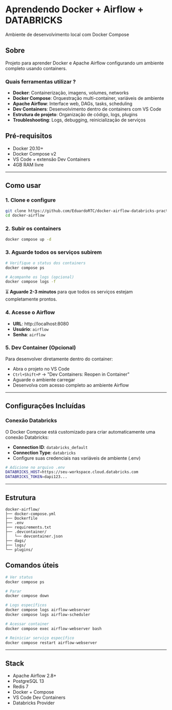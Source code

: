 # Aprendendo Docker + Airflow + DATABRICKS
Ambiente de desenvolvimento local com Docker Compose

## Sobre
Projeto para aprender Docker e Apache Airflow configurando um ambiente completo usando containers.

### Quais ferramentas utilizar ?
* **Docker**: Containerização, imagens, volumes, networks
* **Docker Compose**: Orquestração multi-container, variáveis de ambiente
* **Apache Airflow**: Interface web, DAGs, tasks, scheduling
* **Dev Containers**: Desenvolvimento dentro de containers com VS Code
* **Estrutura de projeto**: Organização de código, logs, plugins
* **Troubleshooting**: Logs, debugging, reinicialização de serviços

## Pré-requisitos
* Docker 20.10+
* Docker Compose v2
* VS Code + extensão Dev Containers
* 4GB RAM livre

---

## Como usar

### 1. Clone e configure
```bash
git clone https://github.com/EduardoRTC/docker-airflow-databricks-practice
cd docker-airflow
```

### 2. Subir os containers
```bash
docker compose up -d
```

### 3. Aguarde todos os serviços subirem
```bash
# Verifique o status dos containers
docker compose ps

# Acompanhe os logs (opcional)
docker compose logs -f
```

⏳ **Aguarde 2-3 minutos** para que todos os serviços estejam completamente prontos.

### 4. Acesse o Airflow
* **URL**: http://localhost:8080
* **Usuário**: `airflow`
* **Senha**: `airflow`

### 5. Dev Container (Opcional)
Para desenvolver diretamente dentro do container:
* Abra o projeto no VS Code
* `Ctrl+Shift+P` → "Dev Containers: Reopen in Container"
* Aguarde o ambiente carregar
* Desenvolva com acesso completo ao ambiente Airflow

---

## Configurações Incluídas

### Conexão Databricks
O Docker Compose está customizado para criar automaticamente uma conexão Databricks:
* **Connection ID**: `databricks_default`
* **Connection Type**: `databricks`
* Configure suas credenciais nas variáveis de ambiente (.env)

```bash
# Adicione no arquivo .env
DATABRICKS_HOST=https://seu-workspace.cloud.databricks.com
DATABRICKS_TOKEN=dapi123...
```

---

## Estrutura
```
docker-airflow/
├── docker-compose.yml
├── Dockerfile
├── .env
├── requirements.txt
├── .devcontainer/
│   └── devcontainer.json
├── dags/
├── logs/
└── plugins/
```

## Comandos úteis
```bash
# Ver status
docker compose ps

# Parar
docker compose down

# Logs específicos
docker compose logs airflow-webserver
docker compose logs airflow-scheduler

# Acessar container
docker compose exec airflow-webserver bash

# Reiniciar serviço específico
docker compose restart airflow-webserver
```

---

## Stack
* Apache Airflow 2.8+
* PostgreSQL 13
* Redis 7
* Docker + Compose
* VS Code Dev Containers
* Databricks Provider